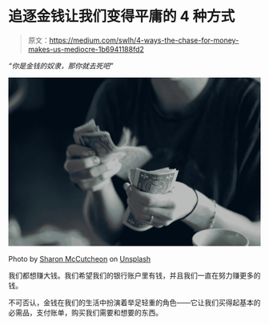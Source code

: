 # 追逐金钱让我们变得平庸的 4 种方式

> 原文：<https://medium.com/swlh/4-ways-the-chase-for-money-makes-us-mediocre-1b6941188fd2>

*“你是金钱的奴隶，那你就去死吧”*

![](img/b10f7149daee4f903f134cc57db58a7e.png)

Photo by [Sharon McCutcheon](https://unsplash.com/photos/-8a5eJ1-mmQ?utm_source=unsplash&utm_medium=referral&utm_content=creditCopyText) on [Unsplash](https://unsplash.com/search/photos/money?utm_source=unsplash&utm_medium=referral&utm_content=creditCopyText)

我们都想赚大钱。我们希望我们的银行账户里有钱，并且我们一直在努力赚更多的钱。

不可否认，金钱在我们的生活中扮演着举足轻重的角色——它让我们买得起基本的必需品，支付账单，购买我们需要和想要的东西。